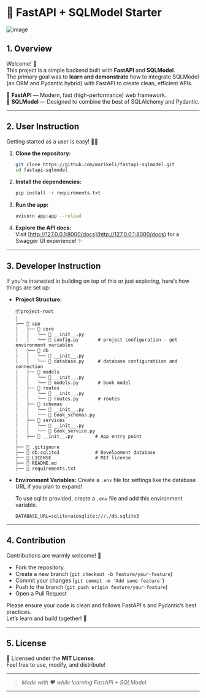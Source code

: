 # 🚀 FastAPI + SQLModel Starter

![image](https://github.com/user-attachments/assets/e16423c7-ef5c-4cb2-8ae0-3ca5621d5815)


## 1. Overview

Welcome! 👋  
This project is a simple backend built with **FastAPI** and **SQLModel**.  
The primary goal was to **learn and demonstrate** how to integrate SQLModel (an ORM and Pydantic hybrid) with FastAPI to create clean, efficient APIs.  

🔹 **FastAPI** — Modern, fast (high-performance) web framework.  
🔹 **SQLModel** — Designed to combine the best of SQLAlchemy and Pydantic.

---

## 2. User Instruction

Getting started as a user is easy! 🧑‍💻

1. **Clone the repository:**
   ```bash
   git clone https://github.com/morikeli/fastapi-sqlmodel.git
   cd fastapi-sqlmodel
   ```

2. **Install the dependencies:**
   ```bash
   pip install -r requirements.txt
   ```

3. **Run the app:**
   ```bash
   uvicorn app:app --reload
   ```

4. **Explore the API docs:**  
   Visit [http://127.0.0.1:8000/docs](http://127.0.0.1:8000/docs) for a Swagger UI experience! ✨

---

## 3. Developer Instruction

If you're interested in building on top of this or just exploring, here’s how things are set up:

- **Project Structure:**
  ```
  📦project-root
  │
  ├── 📄 app
  |   ├── 📄 core
  |   │   └── 📄 __init__.py
  |   │   └── 📄 config.py       # project configuration - get environment variables
  |   ├── 📄 db
  |   │   └── 📄 __init__.py
  |   │   └── 📄 database.py     # database configuratiion and connection
  |   ├── 📄 models
  |   │   └── 📄 __init__.py
  |   │   └── 📄 models.py       # book model 
  |   ├── 📄 routes
  |   │   └── 📄 __init__.py
  |   │   └── 📄 routes.py       # routes
  |   ├── 📄 schemas
  |   │   └── 📄 __init__.py
  |   │   └── 📄 book_schemas.py
  |   ├── 📄 services
  |   │   └── 📄 __init__.py
  |   │   └── 📄 book_service.py
  |   ├── 📄 __init__.py        # App entry point
  |
  ├── 📄 .gitignore
  ├── 📄 db.sqlite3             # Develpoment database
  ├── 📄 LICENSE                # MIT license
  ├── 📄 README.md
  ├── 📄 requirements.txt
  ```

- **Environment Variables:**
  Create a `.env` file for settings like the database URL if you plan to expand!

  To use sqlite provided, create a `.env` file and add this environment variable.

  ```env
  DATABASE_URL=sqlite+aiosqlite:///./db.sqlite3
  ```
---

## 4. Contribution

Contributions are warmly welcome! 🌟

- Fork the repository
- Create a new branch (`git checkout -b feature/your-feature`)
- Commit your changes (`git commit -m 'Add some feature'`)
- Push to the branch (`git push origin feature/your-feature`)
- Open a Pull Request

Please ensure your code is clean and follows FastAPI's and Pydantic’s best practices.  
Let’s learn and build together! 🤝

---

## 5. License

📝 Licensed under the **MIT License**.  
Feel free to use, modify, and distribute!

---

> _Made with ❤️ while learning FastAPI + SQLModel._

---
